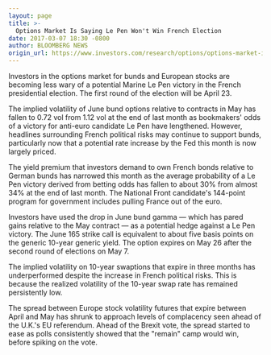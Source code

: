 ```yaml
---
layout: page
title: >-
  Options Market Is Saying Le Pen Won't Win French Election
date: 2017-03-07 18:30 -0800
author: BLOOMBERG NEWS
origin_url: https://www.investors.com/research/options/options-market-is-saying-le-pen-wont-win-french-election/
---
```





Investors in the options market for bunds and European stocks are becoming less wary of a potential Marine Le Pen victory in the French presidential election. The first round of the election will be April 23.


The implied volatility of June bund options relative to contracts in May has fallen to 0.72 vol from 1.12 vol at the end of last month as bookmakers' odds of a victory for anti-euro candidate Le Pen have lengthened. However, headlines surrounding French political risks may continue to support bunds, particularly now that a potential rate increase by the Fed this month is now largely priced.


The yield premium that investors demand to own French bonds relative to German bunds has narrowed this month as the average probability of a Le Pen victory derived from betting odds has fallen to about 30% from almost 34% at the end of last month. The National Front candidate's 144-point program for government includes pulling France out of the euro.


Investors have used the drop in June bund gamma — which has pared gains relative to the May contract — as a potential hedge against a Le Pen victory. The June 165 strike call is equivalent to about five basis points on the generic 10-year generic yield. The option expires on May 26 after the second round of elections on May 7.


The implied volatility on 10-year swaptions that expire in three months has underperformed despite the increase in French political risks. This is because the realized volatility of the 10-year swap rate has remained persistently low.


The spread between Europe stock volatility futures that expire between April and May has shrunk to approach levels of complacency seen ahead of the U.K.'s EU referendum. Ahead of the Brexit vote, the spread started to ease as polls consistently showed that the "remain" camp would win, before spiking on the vote.





